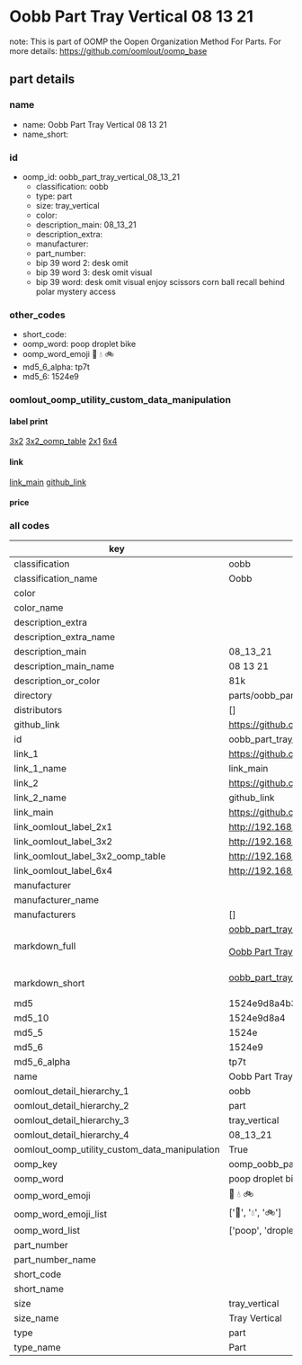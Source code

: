 # Oobb Part Tray Vertical 08 13 21  

note: This is part of OOMP the Oopen Organization Method For Parts. For more details: https://github.com/oomlout/oomp_base

##  part details





### name
* name: Oobb Part Tray Vertical 08 13 21
* name_short: 
### id
* oomp_id: oobb_part_tray_vertical_08_13_21
  * classification: oobb
  * type: part
  * size: tray_vertical
  * color: 
  * description_main: 08_13_21
  * description_extra: 
  * manufacturer: 
  * part_number: 
  * bip 39 word 2: desk omit
  * bip 39 word 3: desk omit visual
  * bip 39 word: desk omit visual enjoy scissors corn ball recall behind polar mystery access

### other_codes
* short_code: 
* oomp_word: poop droplet bike
* oomp_word_emoji :poop: :droplet: :bike:
* md5_6_alpha: tp7t
* md5_6: 1524e9






### oomlout_oomp_utility_custom_data_manipulation
#### label print
[3x2](http://192.168.1.245:1112/?label=oomp%20tp7t)
[3x2_oomp_table](http://192.168.1.107:1112/?label=oomp%20tp7t)
[2x1](http://192.168.1.242:1112/?label=oomp%20tp7t)
[6x4](http://192.168.1.55:1112/?label=oomp%20tp7t)    

#### link

[link_main](https://github.com/oomlout/oomlout_oomp_current_version_messy/tree/main/parts/oobb_part_tray_vertical_08_13_21) [github_link](https://github.com/oomlout/oomlout_oomp_part_src/tree/main/parts/oobb_part_tray_vertical_08_13_21)                             

#### price







### all codes 
| key | value |  
| --- | --- |  
| classification | oobb |  
| classification_name | Oobb |  
| color |  |  
| color_name |  |  
| description_extra |  |  
| description_extra_name |  |  
| description_main | 08_13_21 |  
| description_main_name | 08 13 21 |  
| description_or_color | 81k |  
| directory | parts/oobb_part_tray_vertical_08_13_21 |  
| distributors | [] |  
| github_link | https://github.com/oomlout/oomlout_oomp_part_src/tree/main/parts/oobb_part_tray_vertical_08_13_21 |  
| id | oobb_part_tray_vertical_08_13_21 |  
| link_1 | https://github.com/oomlout/oomlout_oomp_current_version_messy/tree/main/parts/oobb_part_tray_vertical_08_13_21 |  
| link_1_name | link_main |  
| link_2 | https://github.com/oomlout/oomlout_oomp_part_src/tree/main/parts/oobb_part_tray_vertical_08_13_21 |  
| link_2_name | github_link |  
| link_main | https://github.com/oomlout/oomlout_oomp_current_version_messy/tree/main/parts/oobb_part_tray_vertical_08_13_21 |  
| link_oomlout_label_2x1 | http://192.168.1.242:1112/?label=oomp%20tp7t |  
| link_oomlout_label_3x2 | http://192.168.1.245:1112/?label=oomp%20tp7t |  
| link_oomlout_label_3x2_oomp_table | http://192.168.1.107:1112/?label=oomp%20tp7t |  
| link_oomlout_label_6x4 | http://192.168.1.55:1112/?label=oomp%20tp7t |  
| manufacturer |  |  
| manufacturer_name |  |  
| manufacturers | [] |  
| markdown_full | [oobb_part_tray_vertical_08_13_21](https://github.com/oomlout/oomlout_oomp_current_version_messy/tree/main/parts/oobb_part_tray_vertical_08_13_21)<br>[](https://github.com/oomlout/oomlout_oomp_current_version_messy/tree/main/parts/oobb_part_tray_vertical_08_13_21)<br>[Oobb Part Tray Vertical 08 13 21](https://github.com/oomlout/oomlout_oomp_current_version_messy/tree/main/parts/oobb_part_tray_vertical_08_13_21)<br><br> |  
| markdown_short | [oobb_part_tray_vertical_08_13_21](https://github.com/oomlout/oomlout_oomp_current_version_messy/tree/main/parts/oobb_part_tray_vertical_08_13_21)<br><br> |  
| md5 | 1524e9d8a4b3623cc1e084abe9e699df |  
| md5_10 | 1524e9d8a4 |  
| md5_5 | 1524e |  
| md5_6 | 1524e9 |  
| md5_6_alpha | tp7t |  
| name | Oobb Part Tray Vertical 08 13 21 |  
| oomlout_detail_hierarchy_1 | oobb |  
| oomlout_detail_hierarchy_2 | part |  
| oomlout_detail_hierarchy_3 | tray_vertical |  
| oomlout_detail_hierarchy_4 | 08_13_21 |  
| oomlout_oomp_utility_custom_data_manipulation | True |  
| oomp_key | oomp_oobb_part_tray_vertical_08_13_21 |  
| oomp_word | poop droplet bike |  
| oomp_word_emoji | :poop: :droplet: :bike: |  
| oomp_word_emoji_list | [':poop:', ':droplet:', ':bike:'] |  
| oomp_word_list | ['poop', 'droplet', 'bike'] |  
| part_number |  |  
| part_number_name |  |  
| short_code |  |  
| short_name |  |  
| size | tray_vertical |  
| size_name | Tray Vertical |  
| type | part |  
| type_name | Part |  
